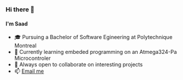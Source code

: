 ### Hi there 👋

#### I'm Saad

- 🎓 Pursuing a Bachelor of Software Egineering at Polytechnique Montreal
- 🌱 Currently learning embeded programming on an Atmega324-Pa Microcontroler
- 🤝 Always open to collaborate on interesting projects
- 📫 [Email me](mailto:saad.jabrane@polymtl.ca)
